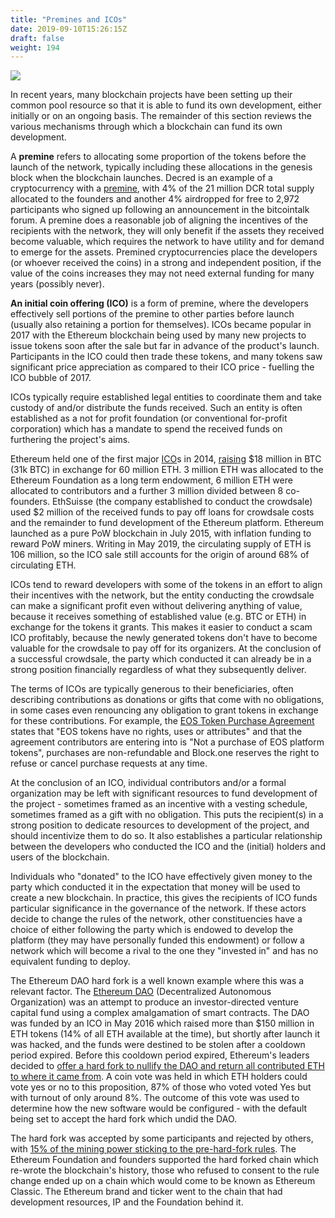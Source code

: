 ```yaml
---
title: "Premines and ICOs"
date: 2019-09-10T15:26:15Z
draft: false
weight: 194
---
```

![](/premines-and-icos.jpg)

In recent years, many blockchain projects have been setting up their common pool resource so that it is able to fund its own development, either initially or on an ongoing basis. The remainder of this section reviews the various mechanisms through which a blockchain can fund its own development.

A **premine** refers to allocating some proportion of the tokens before the launch of the network, typically including these allocations in the genesis block when the blockchain launches. Decred is an example of a cryptocurrency with a [premine](https://docs.decred.org/advanced/premine/), with 4% of the 21 million DCR total supply allocated to the founders and another 4% airdropped for free to 2,972 participants who signed up following an announcement in the bitcointalk forum. A premine does a reasonable job of aligning the incentives of the recipients with the network, they will only benefit if the assets they received become valuable, which requires the network to have utility and for demand to emerge for the assets. Premined cryptocurrencies place the developers (or whoever received the coins) in a strong and independent position, if the value of the coins increases they may not need external funding for many years (possibly never). 

**An initial coin offering (ICO)** is a form of premine, where the developers effectively sell portions of the premine to other parties before launch (usually also retaining a portion for themselves). ICOs became popular in 2017 with the Ethereum blockchain being used by many new projects to issue tokens soon after the sale but far in advance of the product's launch. Participants in the ICO could then trade these tokens, and many tokens saw significant price appreciation as compared to their ICO price - fuelling the ICO bubble of 2017.

ICOs typically require established legal entities to coordinate them and take custody of and/or distribute the funds received. Such an entity is often established as a not for profit foundation (or conventional for-profit corporation) which has a mandate to spend the received funds on furthering the project's aims. 

Ethereum held one of the first major [ICO](https://web.archive.org/web/20140723212709/https://www.ethereum.org/pdfs/TermsAndConditionsOfTheEthereumGenesisSale.pdf)s in 2014, [raising](https://www.theblockcrypto.com/2018/12/18/the-ethereum-ico-where-did-all-the-tokens-go/) $18 million in BTC (31k BTC) in exchange for 60 million ETH. 3 million ETH was allocated to the Ethereum Foundation as a long term endowment, 6 million ETH were allocated to contributors and a further 3 million divided between 8 co-founders. EthSuisse (the company established to conduct the crowdsale) used $2 million of the received funds to pay off loans for crowdsale costs and the remainder to fund development of the Ethereum platform. Ethereum launched as a pure PoW blockchain in July 2015, with inflation funding to reward PoW miners. Writing in May 2019, the circulating supply of ETH is 106 million, so the ICO sale still accounts for the origin of around 68% of circulating ETH.

ICOs tend to reward developers with some of the tokens in an effort to align their incentives with the network, but the entity conducting the crowdsale can make a significant profit even without delivering anything of value, because it receives something of established value (e.g. BTC or ETH) in exchange for the tokens it grants. This makes it easier to conduct a scam ICO profitably, because the newly generated tokens don't have to become valuable for the crowdsale to pay off for its organizers. At the conclusion of a successful crowdsale, the party which conducted it can already be in a strong position financially regardless of what they subsequently deliver.

The terms of ICOs are typically generous to their beneficiaries, often describing contributions as donations or gifts that come with no obligations, in some cases even renouncing any obligation to grant tokens in exchange for these contributions. For example, the [EOS Token Purchase Agreement](https://eos.io/documents/block.one%20-%20EOS%20Token%20Purchase%20Agreement%20-%20September%204,%202017.pdf) states that "EOS tokens have no rights, uses or attributes" and that the agreement contributors are entering into is "Not a purchase of EOS platform tokens", purchases are non-refundable and Block.one reserves the right to refuse or cancel purchase requests at any time.

At the conclusion of an ICO, individual contributors and/or a formal organization may be left with significant resources to fund development of the project - sometimes framed as an incentive with a vesting schedule, sometimes framed as a gift with no obligation. This puts the recipient(s) in a strong position to dedicate resources to development of the project, and should incentivize them to do so. It also establishes a particular relationship between the developers who conducted the ICO and the (initial) holders and users of the blockchain. 

Individuals who "donated" to the ICO have effectively given money to the party which conducted it in the expectation that money will be used to create a new blockchain. In practice, this gives the recipients of ICO funds particular significance in the governance of the network. If these actors decide to change the rules of the network, other constituencies have a choice of either following the party which is endowed to develop the platform (they may have personally funded this endowment) or follow a network which will become a rival to the one they "invested in" and has no equivalent funding to deploy.

The Ethereum DAO hard fork is a well known example where this was a relevant factor. The [Ethereum DAO](https://en.wikipedia.org/wiki/The_DAO_(organization)) (Decentralized Autonomous Organization) was an attempt to produce an investor-directed venture capital fund using a complex amalgamation of smart contracts. The DAO was funded by an ICO in May 2016 which raised more than $150 million in ETH tokens (14% of all ETH available at the time), but shortly after launch it was hacked, and the funds were destined to be stolen after a cooldown period expired. Before this cooldown period expired, Ethereum's leaders decided to [offer a hard fork to nullify the DAO and return all contributed ETH to where it came from](https://blog.ethereum.org/2016/07/15/to-fork-or-not-to-fork/). A coin vote was held in which ETH holders could vote yes or no to this proposition, 87% of those who voted voted Yes but with turnout of only around 8%. The outcome of this vote was used to determine how the new software would be configured - with the default being set to accept the hard fork which undid the DAO.

The hard fork was accepted by some participants and rejected by others, with [15% of the mining power sticking to the pre-hard-fork rules](https://blog.ethereum.org/2016/07/20/hard-fork-completed/). The Ethereum Foundation and founders supported the hard forked chain which re-wrote the blockchain's history, those who refused to consent to the rule change ended up on a chain which would come to be known as Ethereum Classic. The Ethereum brand and ticker went to the chain that had development resources, IP and the Foundation behind it.